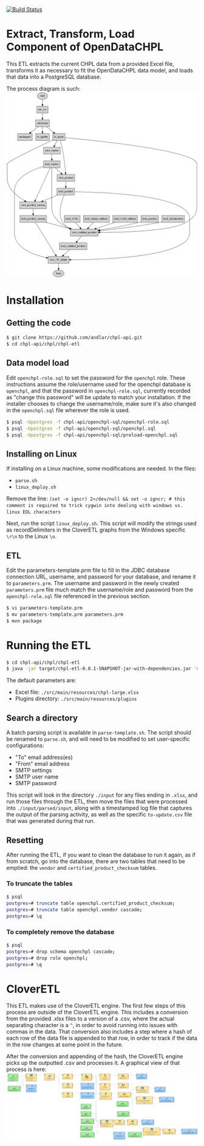 [![Build Status](http://54.213.57.151:9090/job/andlar_chpl-api_chpl-etl/badge/icon)](http://54.213.57.151:9090/job/andlar_chpl-api_chpl-etl)

# Extract, Transform, Load Component of OpenDataCHPL

This ETL extracts the current CHPL data from a provided Excel file, transforms it as necessary to fit the OpenDataCHPL data model, and loads that data into a PostgreSQL database.

The process diagram is such: ![process diagram](process.png)

# Installation

## Getting the code

```sh
$ git clone https://github.com/andlar/chpl-api.git
$ cd chpl-api/chpl/chpl-etl
```

## Data model load

Edit `openchpl-role.sql` to set the password for the `openchpl` role. These instructions assume the role/username used for the openchpl database is `openchpl`, and that the password in `openchpl-role.sql`, currently recorded as "change this password" will be update to match your installation. If the installer chooses to change the username/role, make sure it's also changed in the `openchpl.sql` file wherever the role is used.

```sh
$ psql -Upostgres -f chpl-api/openchpl-sql/openchpl-role.sql
$ psql -Upostgres -f chpl-api/openchpl-sql/openchpl.sql
$ psql -Upostgres -f chpl-api/openchpl-sql/preload-openchpl.sql
```

## Installing on Linux

If installing on a Linux machine, some modifications are needed. In the files:
 - `parse.sh`
 - `linux_deploy.sh`

Remove the line: `(set -o igncr) 2>/dev/null && set -o igncr; # this comment is required to trick cygwin into dealing with windows vs. linux EOL characters`

Next, run the script `linux_deploy.sh`. This script will modify the strings used as recordDelimiters in the CloverETL graphs from the Windows specific `\r\n` to the Linux `\n`.

## ETL

Edit the parameters-template.prm file to fill in the JDBC database connection URL, username, and password for your database, and rename it to `parameters.prm`. The username and password in the newly created `parameters.prm` file much match the username/role and password from the `openchpl-role.sql` file referenced in the previous section.

```sh
$ vi parameters-template.prm
$ mv parameters-template.prm parameters.prm
$ mvn package
```

# Running the ETL

```sh
$ cd chpl-api/chpl/chpl-etl
$ java -jar target/chpl-etl-0.0.1-SNAPSHOT-jar-with-dependencies.jar 'excel-file' 'plugins-directory'
```

The default parameters are:
 - Excel file: `./src/main/resources/chpl-large.xlsx`
 - Plugins directory: `./src/main/resources/plugins`

## Search a directory

A batch parsing script is available in `parse-template.sh`. The script should be renamed to `parse.sh`, and will need to be modified to set user-specific configurations:
 - "To" email address(es)
 - "From" email address
 - SMTP settings
 - SMTP user name
 - SMTP password

This script will look in the directory `./input` for any files ending in `.xlsx`, and run those files through the ETL, then move the files that were processed into `./input/parsed/input`, along with a timestamped log file that captures the output of the parsing activity, as well as the specific `to-update.csv` file that was generated during that run.

## Resetting

After running the ETL, if you want to clean the database to run it again, as if from scratch, go into the database, there are two tables that need to be emptied: the `vendor` and `certified_product_checksum` tables.

### To truncate the tables

```sh
$ psql
postgres=# truncate table openchpl.certified_product_checksum;
postgres=# truncate table openchpl.vendor cascade;
postgres=# \q
```

### To completely remove the database

```sh
$ psql
postgres=# drop schema openchpl cascade;
postgres=# drop role openchpl;
postgres=# \q
```

# CloverETL

This ETL makes use of the CloverETL engine. The first few steps of this process are outside of the CloverETL engine. This includes a conversion from the provided .xlsx files to a version of a .csv, where the actual separating character is a `^`, in order to avoid running into issues with commas in the data. That conversion also includes a step where a hash of each row of the data file is appended to that row, in order to track if the data in the row changes at some point in the future.

After the conversion and appending of the hash, the CloverETL engine picks up the outputted .csv and processes it. A graphical view of that process is here: ![CloverETL process](openchpl_etl.png)
